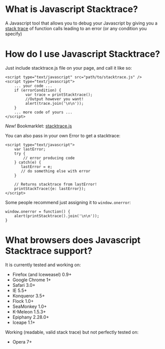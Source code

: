 # What is Javascript Stacktrace? #
A Javascript tool that allows you to debug your Javascript by giving you a [stack trace](http://en.wikipedia.org/wiki/Stack_trace) of function calls leading to an error (or any condition you specify)

# How do I use Javascript Stacktrace? #
Just include stacktrace.js file on your page, and call it like so:
    
    <script type="text/javascript" src="path/to/stacktrace.js" />
    <script type="text/javascript">
        ... your code ...
        if (errorCondition) {
	         var trace = printStacktrace();
	         //Output however you want!
	         alert(trace.join('\n\n'));
        }
        ... more code of yours ...
    </script>

*New!* Bookmarklet: [stacktrace.js](javascript:(function(){loadJS=function(){s=document.createElement('SCRIPT');s.type='text/javascript';s.src='http://eriwen.com/js/stacktrace.js';document.getElementsByTagName('head')[0].appendChild(s);};alertTrace=function(){alert(printStackTrace().join('\n'))};attachToWinError=function(){window.onerror=alertTrace};attachToCustomFunc=function(fn){eval('_old_'+fn+'='+fn+';'+fn+'=function(args){alertTrace();_old_'+fn+'.call(this,args);}')};c=document.createElement('SPAN');cs=c.style;cs.position='absolute';cs.top='0';cs.right='0';cs.backgroundColor='#ddf';t=document.createTextNode('stacktrace.js:');c.appendChild(t);b3=document.createElement('INPUT');b3.type='button';b3.value='Load';b3.onclick=loadJS;c.appendChild(b3);b1=document.createElement('INPUT');b1.type='button';b1.value='window.onerror';b1.onclick=attachToWinError;c.appendChild(b1);i=document.createElement('INPUT');i.type='text';c.appendChild(i);b2=document.createElement('INPUT');b2.type='button';b2.value='Custom';b2.onclick=function(){attachToCustomFunc(i.value)};c.appendChild(b2);document.body.appendChild(c);})();)

You can also pass in your own Error to get a stacktrace:

    <script type="text/javascript">
		var lastError;
		try {
		    // error producing code
		} catch(e) {
		   lastError = e;
		   // do something else with error
		}

		// Returns stacktrace from lastError!
		printStackTrace({e: lastError});
    </script>

Some people recommend just assigning it to `window.onerror`:

    window.onerror = function() {
	    alert(printStacktrace().join('\n\n'));
    }

# What browsers does Javascript Stacktrace support? #
It is currently tested and working on:

 - Firefox (and Iceweasel) 0.9+  
 - Google Chrome 1+  
 - Safari 3.0+  
 - IE 5.5+  
 - Konqueror 3.5+  
 - Flock 1.0+  
 - SeaMonkey 1.0+  
 - K-Meleon 1.5.3+  
 - Epiphany 2.28.0+  
 - Iceape 1.1+

Working (readable, valid stack trace) but not perfectly tested on:  

 - Opera 7+
